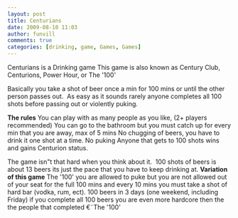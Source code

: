 ```yaml
---
layout: post
title: Centurians 
date: 2009-08-10 11:03
author: funvill
comments: true
categories: [drinking, game, Games, Games]
---
```

Centurians is a Drinking game
This game is also known as Century Club, Centurions, Power Hour, or The '100'

Basically you take a shot of beer once a min for 100 mins or until the other person passes out.  As easy as it sounds rarely anyone completes all 100 shots before passing out or violently puking.

<strong>The rules</strong>
You can play with as many people as you like, (2+ players recommended)
You can go to the bathroom but you must catch up for every min that you are away, max of 5 mins
No chugging of beers, you have to drink it one shot at a time.
No puking
Anyone that gets to 100 shots wins and gains Centurion status.

The game isn&quot;t that hard when you think about it.  100 shots of beers is about 13 beers its just the pace that you have to keep drinking at.
<strong>
Variation of this game</strong>
The '100' you are allowed to puke but you are not allowed out of your seat for the full 100 mins and every 10 mins you must take a shot of hard bar (vodka, rum, ect).
100 beers in 3 days (one weekend, including Friday) if you complete all 100 beers you are even more hardcore then the the people that completed €˜The '100'

